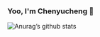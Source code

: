 ### Yoo, I'm Chenyucheng 👋
![Anurag’s github stats](https://github-readme-stats.vercel.app/api?username=chenyucheng0503&show_icons=true&theme=merko)
